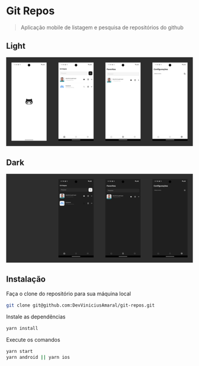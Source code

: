 # Git Repos
> Aplicação mobile de listagem e pesquisa de repositórios do github

## Light
<img src="./assets/images/prints_light.png" alt="Telas do app [light mode]" />

## Dark
<img src="./assets/images/prints_dark.png" alt="Telas do app [dark mode]" />

## Instalação
Faça o clone do repositório para sua máquina local
```Bash
git clone git@github.com:DevViniciusAmaral/git-repos.git
```

Instale as dependências
```Bash
yarn install
```

Execute os comandos
```Bash
yarn start
yarn android || yarn ios
```